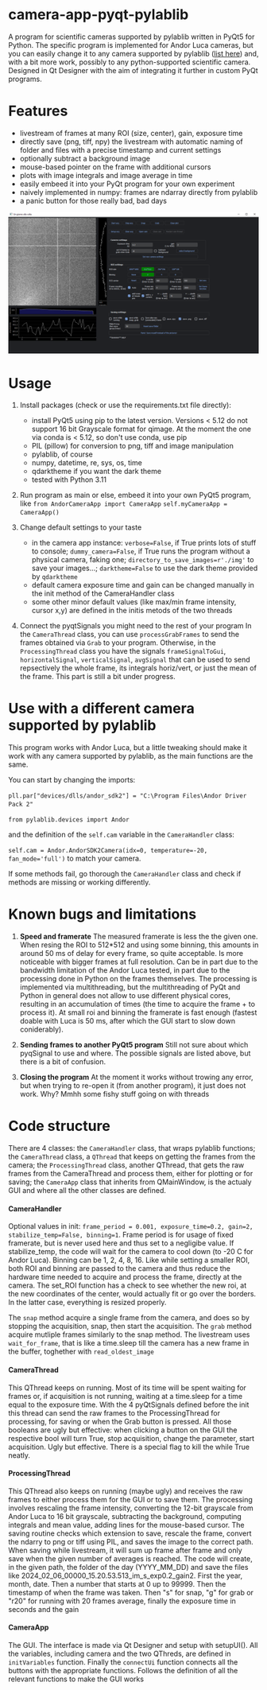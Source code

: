 # camera-app-pyqt-pylablib
A program for scientific cameras supported by pylablib written in PyQt5 for Python.
The specific program is implemented for Andor Luca cameras, but you can easily change it to any camera supported by pylablib ([list here](https://pylablib.readthedocs.io/en/latest/devices/cameras_root.html)) and, with a bit more work, possibly to any python-supported scientific camera.
Designed in Qt Designer with the aim of integrating it further in custom PyQt programs.

# Features
  - livestream of frames at many ROI (size, center), gain, exposure time
  - directly save (png, tiff, npy) the livestream with automatic naming of folder and files with a precise timestamp and current settings
  - optionally subtract a background image
  - mouse-based pointer on the frame with additional cursors
  - plots with image integrals and image average in time
  - easily embeed it into your PyQt program for your own experiment
  - naively implemented in numpy: frames are ndarray directly from pylablib
  - a panic button for those really bad, bad days

![Screenshot](img/program_screenshot_darktheme.PNG)

# Usage
1) Install packages (check or use the requirements.txt file directly):
    - install PyQt5 using pip to the latest version. Versions < 5.12 do not support 16 bit Grayscale format for qimage. At the moment the one via conda is < 5.12, so don't use conda, use pip
    - PIL (pillow) for conversion to png, tiff and image manipulation
    - pylablib, of course
    - numpy, datetime, re, sys, os, time
    - qdarktheme if you want the dark theme
    - tested with Python 3.11

2) Run program as main
or else, embeed it into your own PyQt5 program, like
    `from AndorCameraApp import CameraApp`
    `self.myCameraApp = CameraApp()`

3) Change default settings to your taste
   -  in the camera app instance: `verbose=False`, if True prints lots of stuff to console; `dummy_camera=False`, if True runs the program without a physical camera, faking one; `directory_to_save_images=r'./img'` to save your images...; `darktheme=False` to use the dark theme provided by `qdarktheme`
   - default camera exposure time and gain can be changed manually in the init method of the CameraHandler class
   - some other minor default values (like max/min frame intensity, cursor x,y) are defined in the initis metods of the two threads
  
4) Connect the pyqtSignals you might need to the rest of your program
In the `CameraThread` class, you can use `processGrabFrames` to send the frames obtained via `Grab` to your program.
Otherwise, in the `ProcessingThread` class you have the signals `frameSignalToGui`, `horizontalSignal`, `verticalSignal`, `avgSignal` that can be used to send repsectively the whole frame, its integrals horiz/vert, or just the mean of the frame.
This part is still a bit under progress.

# Use with a different camera supported by pylablib
This program works with Andor Luca, but a little tweaking should make it work with any camera supported by pylablib, as the main functions are the same.

You can start by changing the imports:

`pll.par["devices/dlls/andor_sdk2"] = "C:\Program Files\Andor Driver Pack 2"`

`from pylablib.devices import Andor`

 and the definition of the `self.cam` variable in the `CameraHandler` class:
 
`self.cam = Andor.AndorSDK2Camera(idx=0, temperature=-20, fan_mode='full')`
to match your camera.

If some methods fail, go thorough the `CameraHandler` class and check if methods are missing or working differently.

# Known bugs and limitations
1) **Speed and framerate**
The measured framerate is less the the given one. When resing the ROI to 512*512 and using some binning, this amounts in around 50 ms of delay for every frame, so quite acceptable.
Is more noticeable  with bigger frames at full resolution.
Can be in part due to the bandwidth limitation of the Andor Luca tested, in part due to the processing done in Python on the frames themselves.
The processing is implemented via multithreading, but the multithreading of PyQt and Python in general does not allow to use different physical cores, resulting in an accumulation of times (the time to acquire the frame + to process it).
At small roi and binning the framerate is fast enough (fastest doable with Luca is 50 ms, after which the GUI start to slow down coniderably).

2) **Sending frames to another PyQt5 program**
Still not sure about which pyqSignal to use and where. The possible signals are listed above, but there is a bit of confusion.

3) **Closing the program**
At the moment it works without trowing any error, but when trying to re-open it (from another program), it just does not work. Why? Mmhh some fishy stuff going on with threads
# Code structure

There are 4 classes: the `CameraHandler` class, that wraps pylablib functions; the `CameraThread` class, a `QThread` that keeps on getting the frames from the camera; the `ProcessingThread` class, another QThread, that gets the raw frames from the CameraThread and process them, either for plotting or for saving; the `CameraApp` class that inherits from QMainWindow, is the actualy GUI and where all the other classes are defined.

#### CameraHandler
Optional values in init: `frame_period = 0.001, exposure_time=0.2, gain=2, stabilize_temp=False, binning=1`.
Frame period is for usage of fixed framerate, but is never used here and thus set to a negligibe value.
If stabilize_temp, the code will wait for the camera to cool down (to -20 C for Andor Luca). 
Binning can be 1, 2, 4, 8, 16. Like while setting a smaller ROI, both ROI and binning are passed to the camera and thus reduce the hardware time needed to acquire and process the frame, directly at the camera.
The set_ROI function has a check to see whether the new roi, at the new coordinates of the center, would actually fit or go over the borders. In the latter case, everything is resized properly.

The `snap` method acquire a single frame from the camera, and does so by stopping the acquisition, snap, then start the acquisition.
The `grab` method acquire mutliple frames similarly to the snap method.
The livestream uses `wait_for_frame`, that is like a time.sleep till the camera has a new frame in the buffer, toghether with `read_oldest_image`

#### CameraThread

This QThread keeps on running. 
Most of its time will be spent waiting for frames or, if acquisition is not running, waiting at a time.sleep for a time equal to the exposure time.
With the 4 pyQtSignals defined before the init this thread can send the raw frames to the ProcessingThread for processing, for saving or when the Grab button is pressed.
All those booleans are ugly but effective: when clicking a button on the GUI the respective bool will turn True, stop acquisition, change the parameter, start acquisition. Ugly but effective. 
There is a special flag to kill the while True neatly.

#### ProcessingThread

This QThread also keeps on running (maybe ugly) and receives the raw frames to either process them for the GUI or to save them.
The processing involves rescaling the frame intensity, converting the 12-bit grayscale from Andor Luca to 16 bit grayscale, subtracting the background, computing integrals and mean value, adding lines for the mouse-based cursor.
The saving routine checks which extension to save, rescale the frame, convert the ndarry to png or tiff using PIL, and saves the image to the correct path. When saving while livestream, it will sum up frame after frame and only save when the given number of averages is reached.
The code will create, in the given path, the folder of the day (YYYY_MM_DD) and save the files like 2024_02_06_00000_15.20.53.513_im_s_exp0.2_gain2. First the year, month, date. Then a number that starts at 0 up to 99999. Then the timestamp of when the frame was taken. Then "s" for snap, "g" for grab or "r20" for running with 20 frames average, finally the exposure time in seconds and the gain

#### CameraApp

The GUI. The interface is made via Qt Designer and setup with setupUI().
All the variables, including camera and the two QThreds, are defined in `initVariables` function.
Finally the `connectUi` function connects all the buttons with the appropriate functions.
Follows the definition of all the relevant functions to make the GUI works
